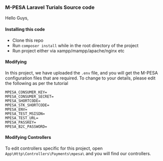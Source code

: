 ### M-PESA Laravel Turials Source code
Hello Guys,

#### Installing this code
- Clone this repo
- Run ```composer install``` while in the root directory of the project
- Run project either via xampp/mampp/apache/nginx etc 


#### Modifying
In this project, we have uploaded the ```.env``` file, and you will get the M-PESA configuration files that are required. To change to your details, please edit the following as per the tutorial

```env
MPESA_CONSUMER_KEY=
MPESA_CONSUMER_SECRET=
MPESA_SHORTCODE=
MPESA_STK_SHORTCODE=
MPESA_ENV=
MPESA_TEST_MSISDN=
MPESA_TEST_URL=
MPESA_PASSKEY=
MPESA_B2C_PASSWORD=
```

#### Modifying Controllers
To edit controllers specific for this project, open ```App\Http\Controllers\Payments\mpesa\``` and you will find our controllers.




